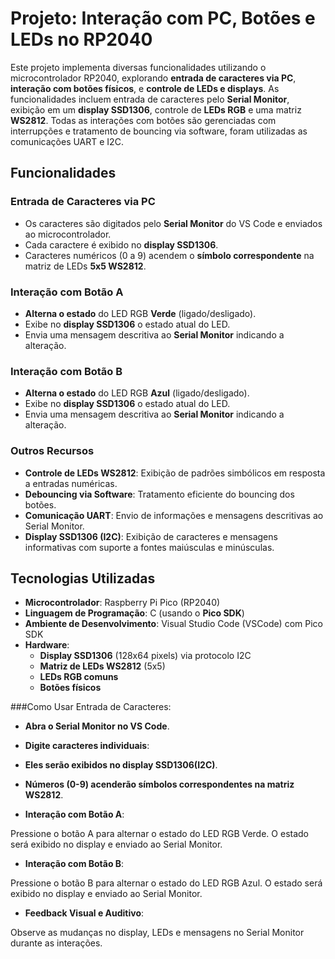 # Projeto: Interação com PC, Botões e LEDs no RP2040

Este projeto implementa diversas funcionalidades utilizando o microcontrolador RP2040, explorando **entrada de caracteres via PC**, **interação com botões físicos**, e **controle de LEDs e displays**. As funcionalidades incluem entrada de caracteres pelo **Serial Monitor**, exibição em um **display SSD1306**, controle de **LEDs RGB** e uma matriz **WS2812**. Todas as interações com botões são gerenciadas com interrupções e tratamento de bouncing via software, foram utilizadas as comunicações UART e I2C.

## Funcionalidades

### Entrada de Caracteres via PC
- Os caracteres são digitados pelo **Serial Monitor** do VS Code e enviados ao microcontrolador.
- Cada caractere é exibido no **display SSD1306**.
- Caracteres numéricos (0 a 9) acendem o **símbolo correspondente** na matriz de LEDs **5x5 WS2812**.

### Interação com Botão A
- **Alterna o estado** do LED RGB **Verde** (ligado/desligado).
- Exibe no **display SSD1306** o estado atual do LED.
- Envia uma mensagem descritiva ao **Serial Monitor** indicando a alteração.

### Interação com Botão B
- **Alterna o estado** do LED RGB **Azul** (ligado/desligado).
- Exibe no **display SSD1306** o estado atual do LED.
- Envia uma mensagem descritiva ao **Serial Monitor** indicando a alteração.

### Outros Recursos
- **Controle de LEDs WS2812**: Exibição de padrões simbólicos em resposta a entradas numéricas.
- **Debouncing via Software**: Tratamento eficiente do bouncing dos botões.
- **Comunicação UART**: Envio de informações e mensagens descritivas ao Serial Monitor.
- **Display SSD1306 (I2C)**: Exibição de caracteres e mensagens informativas com suporte a fontes maiúsculas e minúsculas.

## Tecnologias Utilizadas

- **Microcontrolador**: Raspberry Pi Pico (RP2040)
- **Linguagem de Programação**: C (usando o **Pico SDK**)
- **Ambiente de Desenvolvimento**: Visual Studio Code (VSCode) com Pico SDK
- **Hardware**:
  - **Display SSD1306** (128x64 pixels) via protocolo I2C
  - **Matriz de LEDs WS2812** (5x5)
  - **LEDs RGB comuns**
  - **Botões físicos**
  
###Como Usar
Entrada de Caracteres:

- **Abra o Serial Monitor no VS Code**.
- **Digite caracteres individuais**:
- **Eles serão exibidos no display SSD1306(I2C)**.
- **Números (0-9) acenderão símbolos correspondentes na matriz WS2812**.

- **Interação com Botão A**:

Pressione o botão A para alternar o estado do LED RGB Verde.
O estado será exibido no display e enviado ao Serial Monitor.

- **Interação com Botão B**:

Pressione o botão B para alternar o estado do LED RGB Azul.
O estado será exibido no display e enviado ao Serial Monitor.

- **Feedback Visual e Auditivo**:

Observe as mudanças no display, LEDs e mensagens no Serial Monitor durante as interações.
